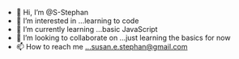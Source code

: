 - 👋 Hi, I’m @S-Stephan
- 👀 I’m interested in ...learning to code
- 🌱 I’m currently learning ...basic JavaScript
- 💞️ I’m looking to collaborate on ...just learning the basics for now
- 📫 How to reach me ...susan.e.stephan@gmail.com

<!---
S-Stephan/S-Stephan is a ✨ special ✨ repository because its `README.md` (this file) appears on your GitHub profile.
You can click the Preview link to take a look at your changes.
--->
